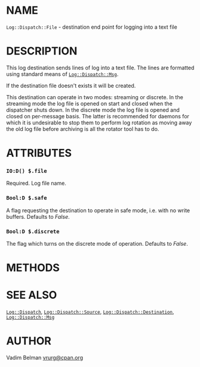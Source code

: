 NAME
====



`Log::Dispatch::File` - destination end point for logging into a text file

DESCRIPTION
===========



This log destination sends lines of log into a text file. The lines are formatted using standard means of [`Log::Dispatch::Msg`](Msg.md).

If the destination file doesn't exists it will be created.

This destination can operate in two modes: streaming or discrete. In the streaming mode the log file is opened on start and closed when the dispatcher shuts down. In the discrete mode the log file is opened and closed on per-message basis. The latter is recommended for daemons for which it is undesirable to stop them to perform log rotation as moving away the old log file before archiving is all the rotator tool has to do.

ATTRIBUTES
==========



### `IO:D() $.file`

Required. Log file name.

### `Bool:D $.safe`

A flag requesting the destination to operate in safe mode, i.e. with no write buffers. Defaults to *False*.

### `Bool:D $.discrete`

The flag which turns on the discrete mode of operation. Defaults to *False*.

METHODS
=======



SEE ALSO
========

[`Log::Dispatch`](../Dispatch.md), [`Log::Dispatch::Source`](Source.md), [`Log::Dispatch::Destination`](Destination.md), [`Log::Dispatch::Msg`](Msg.md)

AUTHOR
======

Vadim Belman <vrurg@cpan.org>


